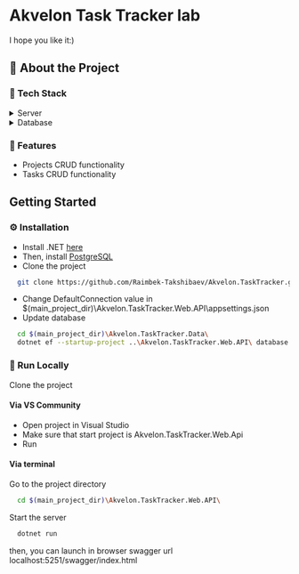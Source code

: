 
<div>

  <h1>Akvelon Task Tracker lab</h1>
  
  <p>
    I hope you like it:)
  </p>
  </div>

  

<!-- About the Project -->
## :star2: About the Project


<!-- TechStack -->
### :space_invader: Tech Stack

<details>
  <summary>Server</summary>
  <ul>
    <li>C# lang</li>
    <li><a href="https://dotnet.microsoft.com/en-us/download">.NET</a></li>
    <li><a href="https://learn.microsoft.com/en-us/aspnet/core/release-notes/aspnetcore-7.0?view=aspnetcore-7.0">ASP .NET Core</a></li>
    <li><a href="https://swagger.io/">Swagger</a></li>
  </ul>
</details>

<details>
<summary>Database</summary>
  <ul>
    <li><a href="https://www.postgresql.org/">PostgreSQL</a></li>
    <li><a href="https://learn.microsoft.com/en-us/ef/core/">Entity Framework Core</a></li>
  </ul>
</details>

<!-- Features -->
### :dart: Features

- Projects CRUD functionality
- Tasks CRUD functionality

<!-- Getting Started -->
## 	Getting Started

<!-- Prerequisites -->
### :gear: Installation

- Install .NET <a href="https://dotnet.microsoft.com/en-us/download">here</a>
- Then, install <a href="https://www.postgresql.org/download/">PostgreSQL</a>
- Clone the project
```bash
  git clone https://github.com/Raimbek-Takshibaev/Akvelon.TaskTracker.git
```
- Change DefaultConnection value in $(main_project_dir)\Akvelon.TaskTracker.Web.API\appsettings.json
- Update database
```bash
  cd $(main_project_dir)\Akvelon.TaskTracker.Data\
  dotnet ef --startup-project ..\Akvelon.TaskTracker.Web.API\ database update
```

<!-- Run Locally -->
### :running: Run Locally

Clone the project

#### Via VS Community
- Open project in Visual Studio
- Make sure that start project is Akvelon.TaskTracker.Web.Api
- Run


#### Via terminal
Go to the project directory

```bash
  cd $(main_project_dir)\Akvelon.TaskTracker.Web.API\
```


Start the server

```bash
  dotnet run
```

then, you can launch in browser swagger url localhost:5251/swagger/index.html

